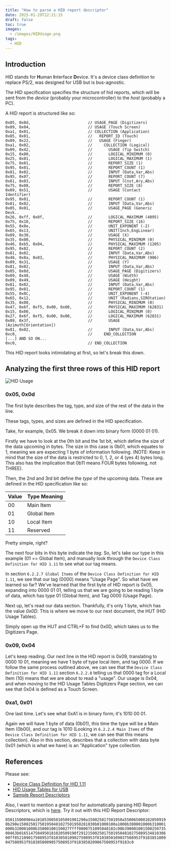 ```yaml
---
title: "How to parse a HID report descriptor"
date: 2025-01-29T22:21:15
draft: false
toc: true
images:
  - /images/HIDUsage.png
tags:
  - HID
---
```


## Introduction

HID stands for **H**uman **I**nterface **D**evice. It's a device class definition to replace PS/2, was designed for USB but is bus-agnostic.

The HID specification specifies the structure of hid reports, which will be sent from the *device* (probably your microcontroller) to the *host* (probably a PC).

A HID report is structured like so:

```
0x05, 0x0d,                         // USAGE_PAGE (Digitizers)          
0x09, 0x04,                         // USAGE (Touch Screen)             
0xa1, 0x01,                         // COLLECTION (Application)         
0x85, 0x01,                         //   REPORT_ID (Touch)              
0x09, 0x22,                         //   USAGE (Finger)                 
0xa1, 0x02,                         //     COLLECTION (Logical)  
0x09, 0x42,                         //       USAGE (Tip Switch)           
0x15, 0x00,                         //       LOGICAL_MINIMUM (0)          
0x25, 0x01,                         //       LOGICAL_MAXIMUM (1)          
0x75, 0x01,                         //       REPORT_SIZE (1)              
0x95, 0x01,                         //       REPORT_COUNT (1)             
0x81, 0x02,                         //       INPUT (Data,Var,Abs) 
0x95, 0x07,                         //       REPORT_COUNT (7)  
0x81, 0x03,                         //       INPUT (Cnst,Ary,Abs)
0x75, 0x08,                         //       REPORT_SIZE (8)
0x09, 0x51,                         //       USAGE (Contact Identifier)
0x95, 0x01,                         //       REPORT_COUNT (1)             
0x81, 0x02,                         //       INPUT (Data,Var,Abs) 
0x05, 0x01,                         //       USAGE_PAGE (Generic Desk..
0x26, 0xff, 0x0f,                   //       LOGICAL_MAXIMUM (4095)         
0x75, 0x10,                         //       REPORT_SIZE (16)             
0x55, 0x0e,                         //       UNIT_EXPONENT (-2)           
0x65, 0x13,                         //       UNIT(Inch,EngLinear)                  
0x09, 0x30,                         //       USAGE (X)                    
0x35, 0x00,                         //       PHYSICAL_MINIMUM (0)         
0x46, 0xb5, 0x04,                   //       PHYSICAL_MAXIMUM (1205)
0x95, 0x02,                         //       REPORT_COUNT (2)         
0x81, 0x02,                         //       INPUT (Data,Var,Abs)         
0x46, 0x8a, 0x03,                   //       PHYSICAL_MAXIMUM (906)
0x09, 0x31,                         //       USAGE (Y)                    
0x81, 0x02,                         //       INPUT (Data,Var,Abs)
0x05, 0x0d,                         //       USAGE_PAGE (Digitizers)
0x09, 0x48,                         //       USAGE (Width)                
0x09, 0x49,                         //       USAGE (Height)               
0x81, 0x02,                         //       INPUT (Data,Var,Abs)
0x95, 0x01,                         //       REPORT_COUNT (1)
0x55, 0x0C,                         //       UNIT_EXPONENT (-4)           
0x65, 0x12,                         //       UNIT (Radians,SIROtation)        
0x35, 0x00,                         //       PHYSICAL_MINIMUM (0)         
0x47, 0x6f, 0xf5, 0x00, 0x00,       //       PHYSICAL_MAXIMUM (62831)      
0x15, 0x00,                         //       LOGICAL_MINIMUM (0)      
0x27, 0x6f, 0xf5, 0x00, 0x00,       //       LOGICAL_MAXIMUM (62831)        
0x09, 0x3f,                         //       USAGE (Azimuth[Orientation]) 
0x81, 0x02,                         //       INPUT (Data,Var,Abs)  
0xc0,                               //     END_COLLECTION
[...] AND SO ON...
0xc0,                               // END_COLLECTION
```

This HID report looks intimidating at first, so let's break this down.

## Analyzing the first three rows of this HID report

![HID Usage](/images/HIDUsage.png)


### 0x05, 0x0d

The first byte describes the tag, type, and size of the rest of the data in the line.

These tags, types, and sizes are defined in the HID specification.

Take, for example, 0x05. We break it down into binary form (0000 01 01).

Firstly we have to look at the 0th bit and the 1st bit, which define the size of the data upcoming in bytes. The size in this case is 0b01, which equates to 1, meaning we are expecting 1 byte of information following. (NOTE: Keep in mind that the size of the data is restricted to 0, 1, 2, or 4 (yes 4) bytes long. This also has the implication that 0b11 means FOUR bytes following, not THREE). 

Then, the 2nd and 3rd bit define the *type* of the upcoming data. These are defined in the HID specification like so:

| Value | Type Meaning |
|-------|-------------|
| 00    | Main Item   |
| 01    | Global Item |
| 10    | Local Item  |
| 11    | Reserved    |

Pretty simple, right?

The next four bits in this byte indicate the *tag*. So, let's take our type in this example (01 == Global Item), and manually look through the ``Device Class Definition for HID 1.11`` to see what our tag means.

In section ``6.2.2.7 Global Items`` of the ``Device Class Definition for HID 1.11``, we see that our tag (0000) means "Usage Page". So what have we learned so far? We've learned that the first byte of HID report is 0x05, expanding into 0000 01 01, telling us that we are going to be reading 1 byte of data, which has type 01 (Global Item), and Tag 0000 (Usage Page).

Next up, let's read our data section. Thankfully, it's only 1 byte, which has the value *0x0D*. This is where we move to our next document, the HUT (HID Usage Tables).

Simply open up the HUT and CTRL+F to find 0x0D, which takes us to the Digitizers Page.

### 0x09, 0x04

Let's keep reading. Our next line in the HID report is 0x09, translating to 0000 10 01, meaning we have 1 byte of type local item, and tag 0000. If we follow the same process outlined above, we can see that the ``Device Class Definition for HID 1.11`` section ``6.2.2.8`` telling us that 0000 tag for a Local Item (10) means that we are about to read a "usage". Our usage is 0x04, and when moving to the HID Usage Tables Digitizers Page section, we can see that 0x04 is defined as a Touch Screen.

### 0xa1, 0x01

One last time. Let's see what 0xA1 is in binary form; it's 1010 00 01.

Again we will have 1 byte of data (0b01), this time the type will be a Main Item (0b00), and our tag is 1010 (Looking in ``6.2.2.4 Main Items`` of the ``Device Class Definition for HID 1.11``, we can see that this means collection). Also in this section, describes that a collection with data byte 0x01 (which is what we have) is an "Application" type collection.

## References

Please see:
- [Device Class Definition for HID 1.11](https://www.usb.org/sites/default/files/hid1_11.pdf)
- [HID Usage Tables for USB](https://usb.org/sites/default/files/hut1_5.pdf)
- [Sample Report Descriptors](https://learn.microsoft.com/en-us/windows-hardware/design/component-guidelines/touchscreen-sample-report-descriptors)

Also, I want to mention a great tool for automatically parsing HID Report Descriptors, which is [here](https://eleccelerator.com/usbdescreqparser/). Try it out with this HID Report Descriptor:

``050115000904a1018530050105091901290a150025017501950a5500650081020509190b290e150025017501950481027501950281030b01000100a1000b300001000b310001000b320001000b35000100150027ffff0000751095048102c00b39000100150025073500463b0165147504950181020509190f2912150025017501950481027508953481030600ff852109017508953f8103858109027508953f8103850109037508953f9183851009047508953f9183858009057508953f9183858209067508953f9183c0``

